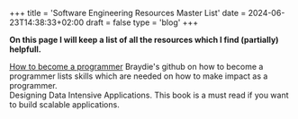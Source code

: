 +++
title = 'Software Engineering Resources Master List'
date = 2024-06-23T14:38:33+02:00
draft = false
type = 'blog'
+++

<b>On this page I will keep a list of all the resources which I find (partially) helpfull.</b>

[How to become a programmer](https://braydie.gitbook.io/how-to-be-a-programmer)
Braydie's github on how to become a programmer lists skills which are needed on how to make impact as a programmer.</br>
Designing Data Intensive Applications. This book is a must read if you want to build scalable applications. 
